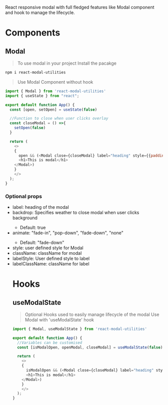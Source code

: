 React responsive modal with full fledged features like Modal component and hook to manage the lifecycle.

# Components

## Modal
> To use modal in your project
> Install the pacakge

```bash
npm i react-modal-utilities
```

> Use Modal Component without hook

```js
import { Modal } from 'react-modal-utilities'
import { useState } from "react";

export default function App() {
  const [open, setOpen] = useState(false)

  //Function to close when user clicks overlay
  const closeModal = () =>{
    setOpen(false)
  }

  return (
    <>
    {
      open && (<Modal close={closeModal} label="heading" style={{padding: "10px"}} className="modal-style" animate="pop-down" >
      <h1>This is modal</h1>
    </Modal>)
    }
    </>
  );
}
```
### Optional props
- label<string>: heading of the modal
- backdrop<boolean>: Specifies weather to close modal when user clicks background
  - Default: true
- animate<string>: "fade-in", "pop-down", "fade-down", "none"
  - Default: "fade-down"
- style<object>: user defined style for Modal
- className<string>: className for modal
- labelStyle<object>: User defined style to label
- labelClassName<string>: className for label

# Hooks

## useModalState
> Optional Hooks used to easily manage lifecycle of the modal
> Use Modal with 'useModalState' hook

```js
import { Modal, useModalState } from 'react-modal-utilities'

export default function App() {
  //Variables can be customised
  const [isModalOpen, openModal, closeModal] = useModalState(false)

  return (
    <>
    {
      isModalOpen && (<Modal close={closeModal} label="heading" style={{padding: "10px"}} className="modal-style" animate="pop-down" >
      <h1>This is modal</h1>
    </Modal>)
    }
    </>
  );
}
```








